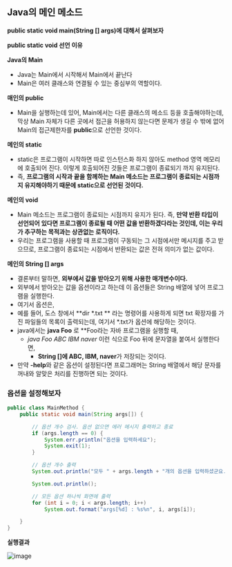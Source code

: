 ## Java의 메인 메소드

**public static void main(String [] args)에 대해서 살펴보자**



**public static void 선언 이유**

**Java의 Main**

- Java는 Main에서 시작해서 Main에서 끝난다
- Main은 여러 클래스와 연결될 수 있는 중심부의 역할이다.

**매인의 public**

- Main을 실행하는데 있어, Main에서는 다른 클래스의 메소드 등을 호출해야하는데, 막상 Main 자체가 다른 곳에서 접근을 허용하지 않는다면 문제가 생길 수 밖에 없어 Main의 접근제한자를 **public**으로 선언한 것이다.

**메인의 static**

- static은 프로그램이 시작하면 따로 인스턴스화 하지 않아도 method 영역 메모리에 호출되어 진다. 이렇게 호출되어진 것들은 프로그램이 종료되기 까지 유지된다.
- 즉, **프로그램의 시작과 끝을 함께하는 Main 메소드는 프로그램이 종료되는 시점까지 유지해야하기 때문에 static으로 선언된 것이다.**

**메인의 void**

- Main 메소드는 프로그램이 종료되는 시점까지 유지가 된다. 즉, **만약 반환 타입이 선언되어 있다면 프로그램이 종료될 때 어떤 값을 반환하겠다라는 것인데, 이는 우리가 추구하는 목적과는 상관없는 로직이다.**
- 우리는 프로그램을 사용할 때 프로그램이 구동되는 그 시점에서만 메시지를 주고 받으므로, 프로그램이 종료되는 시점에서 반환되는 값은 전혀 의미가 없는 값이다.

**메인의 String [] args**

-  결론부터 말하면, **외부에서 값을 받아오기 위해 사용한 매개변수이다.**
- 외부에서 받아오는 값을 옵션이라고 하는데 이 옵션들은 String 배열에 넣어 프로그램을 실행한다.
-  여기서 옵션은,
  - 예를 들어, 도스 창에서 **dir *.txt ** 라는 명령어를 사용하게 되면 txt 확장자를 가진 파일들의 목록이 출력되는데, 여기서 *.txt가 옵션에 해당하는 것이다.
  - java에서는 **java Foo** 로 **Foo라는 자바 프로그램을 실행할 때,
    - *java Foo ABC IBM naver* 이런 식으로 Foo 뒤에 문자열을 붙여서 실행한다면, 
      - **String []에 ABC, IBM, naver**가 저장되는 것이다.
-  만약 **-help**와 같은 옵션이 설정된다면 프로그래머는 String 배열에서 해당 문자를 꺼내와 알맞은 처리를 진행하면 되는 것이다.



### 옵션을 설정해보자

~~~java
public class MainMethod {
    public static void main(String args[]) {

        // 옵션 개수 검사. 옵션 없으면 에러 메시지 출력하고 종료
        if (args.length == 0) {
            System.err.println("옵션을 입력하세요");
            System.exit(1);
        }

        // 옵션 개수 출력
        System.out.println("모두 " + args.length + "개의 옵션을 입력하셨군요.");

        System.out.println();

        // 모든 옵션 하나씩 화면에 출력
        for (int i = 0; i < args.length; i++)
            System.out.format("args[%d] : %s%n", i, args[i]);

    }
}
~~~

**실행결과**

![image](https://user-images.githubusercontent.com/40616436/74254356-ad09e880-4d33-11ea-8b36-1fedfcdb6dcd.png)